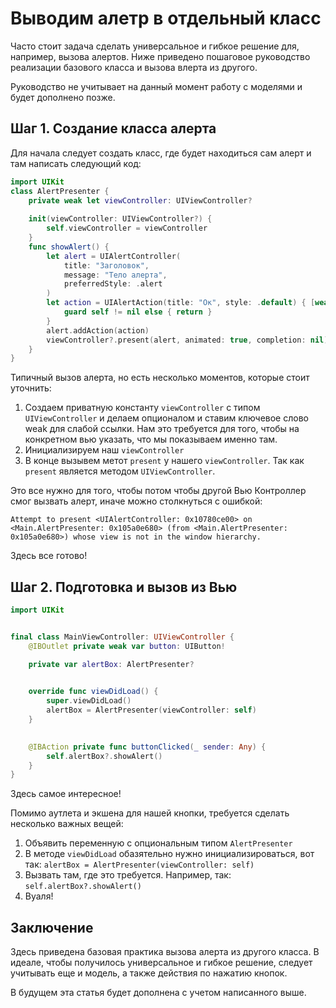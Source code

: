 # Выводим алетр в отдельный класс

Часто стоит задача сделать универсальное и гибкое решение для, например, вызова алертов. Ниже приведено пошаговое руководство реализации базового класса и вызова влерта из другого.

Руководство не учитывает на данный момент работу с моделями и будет дополнено позже.

## Шаг 1. Создание класса алерта

Для начала следует создать класс, где будет находиться сам алерт и там написать следующий код:

```swift
import UIKit
class AlertPresenter {
    private weak let viewController: UIViewController?
    
    init(viewController: UIViewController?) {
        self.viewController = viewController
    }
    func showAlert() {
        let alert = UIAlertController(
            title: "Заголовок",
            message: "Тело алерта",
            preferredStyle: .alert
        ) 
        let action = UIAlertAction(title: "Ок", style: .default) { [weak self] _ in
            guard self != nil else { return }
        }
        alert.addAction(action)
        viewController?.present(alert, animated: true, completion: nil)
    }
}
```

Типичный вызов алерта, но есть несколько моментов, которые стоит уточнить:

1. Создаем приватную константу `viewController` с типом `UIViewController` и делаем опционалом и ставим ключевое слово weak для слабой ссылки. Нам это требуется для того, чтобы на конкретном вью указать, что мы показываем именно там.
2. Инициализируем наш `viewController`
3. В конце вызывем метот `present` у нашего `viewController`. Так как `present` является методом `UIViewController`.

Это все нужно для того, чтобы потом чтобы другой Вью Контроллер смог вызвать алерт, иначе можно столкнуться с ошибкой:

```
Attempt to present <UIAlertController: 0x10780ce00> on <Main.AlertPresenter: 0x105a0e680> (from <Main.AlertPresenter: 0x105a0e680>) whose view is not in the window hierarchy.
```
Здесь все готово!

## Шаг 2. Подготовка и вызов из Вью

```swift
import UIKit


final class MainViewController: UIViewController {
    @IBOutlet private weak var button: UIButton!

    private var alertBox: AlertPresenter?
    

    override func viewDidLoad() {
        super.viewDidLoad()
        alertBox = AlertPresenter(viewController: self)
    }

    
    @IBAction private func buttonClicked(_ sender: Any) {
        self.alertBox?.showAlert() 
    }
}

```

Здесь самое интересное!

Помимо аутлета и экшена для нашей кнопки, требуется сделать несколько важных вещей:

1. Объявить переменную с опциональным типом `AlertPresenter`
2. В методе `viewDidLoad` обазятельно нужно инициализироваться, вот так: `alertBox = AlertPresenter(viewController: self)`
3. Вызвать там, где это требуется. Например, так: `self.alertBox?.showAlert()`
4. Вуаля!

## Заключение

Здесь приведена базовая практика вызова алерта из другого класса. В идеале, чтобы получилось универсальное и гибкое решение, следует учитывать еще и модель, а также действия по нажатию кнопок.

В будущем эта статья будет дополнена с учетом написанного выше.

